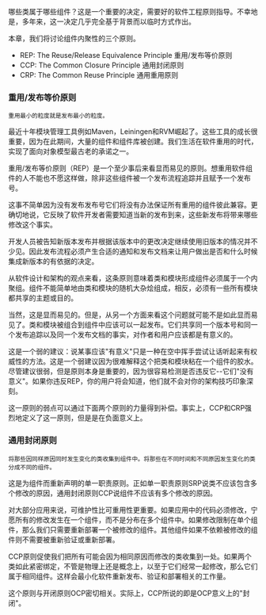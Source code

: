 哪些类属于哪些组件？这是一个重要的决定，需要好的软件工程原则指导。不幸地是，多年来，这一决定几乎完全基于背景而以临时方式作出。

本章，我们将讨论组件内聚性的三个原则。

- REP: The Reuse/Release Equivalence Principle 重用/发布等价原则
- CCP: The Common Closure Principle 通用封闭原则
- CRP: The Common Reuse Principle 通用重用原则

### 重用/发布等价原则

`重用最小的粒度就是发布最小的粒度。`

最近十年模块管理工具例如Maven，Leiningen和RVM崛起了。这些工具的成长很重要，因为在此期间，大量的组件和组件库被创建。我们生活在软件重用的时代，实现了面向对象模型最古老的承诺之一。

重用/发布等价原则（REP）是一个至少事后来看显而易见的原则。想重用软件组件的人不能也不愿这样做，除非这些组件被一个发布流程追踪并且赋予一个发布号。

这事不简单因为没有发布发布号它们将没有办法保证所有重用的组件彼此兼容。更确切地说，它反映了软件开发者需要知道当新的发布到来，这些新发布将带来哪些修改这个事实。

开发人员被告知新版本发布并根据该版本中的更改决定继续使用旧版本的情况并不少见。因此发布流程必须产生合适的通知和发布文档来让用户做出是否和什么时候集成新版本的有依据的决定。

从软件设计和架构的观点来看，这条原则意味着类和模块形成组件必须属于一个内聚组。组件不能简单地由类和模块的随机大杂烩组成，相反，必须有一些所有模块都共享的主题或目的。

当然，这是显而易见的。但是，从另一个方面来看这个问题就可能不是如此显而易见了。类和模块被组合到组件中应该可以一起发布。它们共享同一个版本号和同一个发布追踪以及同一个发布文档的事实，对作者和用户应该都是有意义的。

这是一个弱的建议：说某事应该"有意义"只是一种在空中挥手尝试让话听起来有权威性的方法。这是一个弱建议因为很难解释这个把类和模块粘在一个组件的胶水。尽管建议很弱，但是原则本身是重要的，因为很容易检测是否违反它--它们"没有意义"。如果你违反REP，你的用户将会知道，他们就不会对你的架构技巧印象深刻。

这一原则的弱点可以通过下面两个原则的力量得到补偿。事实上，CCP和CRP强烈地定义了这一原则，但是是在负面意义上。

### 通用封闭原则
`将那些因同样原因同时发生变化的类收集到组件中。将那些在不同时间和不同原因发生变化的类分成不同的组件。`

这是为组件而重新声明的单一职责原则。正如单一职责原则SRP说类不应该包含多个修改的原因，通用封闭原则CCP说组件不应该有多个修改的原因。

对大部分应用来说，可维护性比可重用性更重要。如果应用中的代码必须修改，宁愿所有的修改发生在一个组件，而不是分布在多个组件中。如果修改限制在单个组件，那么我们只需要重新部署一个被修改的组件。其他组件如果不依赖被修改的组件则不需要被重新验证或重新部署。

CCP原则促使我们把所有可能会因为相同原因而修改的类收集到一处。如果两个类如此紧密绑定，不管是物理上还是概念上，以至于它们经常一起修改，那么它们属于相同组件。这样会最小化软件重新发布、验证和部署相关的工作量。

这个原则与开闭原则OCP密切相关。实际上，CCP所说的即是OCP意义上的"封闭"。


